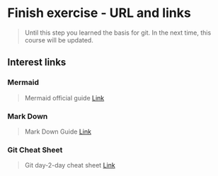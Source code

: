 # Finish exercise - URL and links

>Until this step you learned the basis for git. In the next time, this course will be updated.

## Interest links

### Mermaid

> Mermaid official guide [Link](https://mermaid-js.github.io/mermaid/#/)

### Mark Down

> Mark Down Guide [Link](https://www.markdownguide.org/cheat-sheet/)

### Git Cheat Sheet

> Git day-2-day cheat sheet [Link](https://www.atlassian.com/git/tutorials/atlassian-git-cheatsheet)
